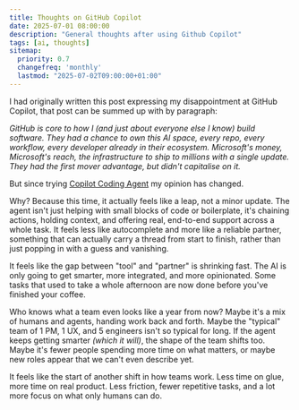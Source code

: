 ```yaml
---
title: Thoughts on GitHub Copilot
date: 2025-07-01 08:00:00
description: "General thoughts after using Github Copilot"
tags: [ai, thoughts]
sitemap:
  priority: 0.7
  changefreq: 'monthly'
  lastmod: "2025-07-02T09:00:00+01:00"
---
```


I had originally written this post expressing my disappointment at GitHub Copilot, that post can be summed up with by paragraph:

_GitHub is core to how I (and just about everyone else I know) build software. They had a chance to own this AI space, every repo, every workflow, every developer already in their ecosystem. Microsoft's money, Microsoft's reach, the infrastructure to ship to millions with a single update. They had the first mover advantage, but
didn't capitalise on it._

But since trying [Copilot Coding Agent](https://github.blog/news-insights/product-news/github-copilot-meet-the-new-coding-agent/) my opinion has changed.

Why? Because this time, it actually feels like a leap, not a minor update. The agent isn't just helping with small blocks of code or boilerplate, it's chaining actions, holding context, and offering real, end-to-end support across a whole task. It feels less like autocomplete and more like a reliable partner, something that can actually carry a thread from start to finish, rather than just popping in with a guess and vanishing.

It feels like the gap between "tool" and "partner" is shrinking fast. The AI is only going to get smarter, more integrated, and more opinionated. Some tasks that used to take a whole afternoon are now done before you've finished your coffee.

Who knows what a team even looks like a year from now? Maybe it's a mix of humans and agents, handing work back and forth. Maybe the "typical" team of 1 PM, 1 UX, and 5 engineers isn't so typical for long. If the agent keeps getting smarter _(which it will)_, the shape of the team shifts too. Maybe it's fewer people spending more time on what matters, or maybe new roles appear that we can't even describe yet.

It feels like the start of another shift in how teams work. Less time on glue, more time on real product. Less friction, fewer repetitive tasks, and a lot more focus on what only humans can do.